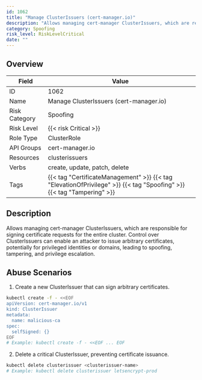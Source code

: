 ```yaml
---
id: 1062
title: "Manage ClusterIssuers (cert-manager.io)"
description: "Allows managing cert-manager ClusterIssuers, which are responsible for signing certificate requests for the entire cluster. Control over ClusterIssuers can enable an attacker to issue arbitrary certificates, potentially for privileged identities or domains, leading to spoofing, tampering, and privilege escalation."
category: Spoofing
risk_level: RiskLevelCritical
date: ""
---
```


## Overview

| Field         | Value                                                                                                                 |
| ------------- | --------------------------------------------------------------------------------------------------------------------- |
| ID            | 1062                                                                                                                  |
| Name          | Manage ClusterIssuers (cert-manager.io)                                                                               |
| Risk Category | Spoofing                                                                                                              |
| Risk Level    | {{< risk Critical >}}                                                                                                 |
| Role Type     | ClusterRole                                                                                                           |
| API Groups    | cert-manager.io                                                                                                       |
| Resources     | clusterissuers                                                                                                        |
| Verbs         | create, update, patch, delete                                                                                         |
| Tags          | {{< tag "CertificateManagement" >}} {{< tag "ElevationOfPrivilege" >}} {{< tag "Spoofing" >}} {{< tag "Tampering" >}} |

## Description

Allows managing cert-manager ClusterIssuers, which are responsible for signing certificate requests for the entire cluster. Control over ClusterIssuers can enable an attacker to issue arbitrary certificates, potentially for privileged identities or domains, leading to spoofing, tampering, and privilege escalation.

## Abuse Scenarios

1. Create a new ClusterIssuer that can sign arbitrary certificates.

```bash {copy=true}
kubectl create -f - <<EOF
apiVersion: cert-manager.io/v1
kind: ClusterIssuer
metadata:
  name: malicious-ca
spec:
  selfSigned: {}
EOF
# Example: kubectl create -f - <<EOF ... EOF

```

2. Delete a critical ClusterIssuer, preventing certificate issuance.

```bash {copy=true}
kubectl delete clusterissuer <clusterissuer-name>
# Example: kubectl delete clusterissuer letsencrypt-prod

```
